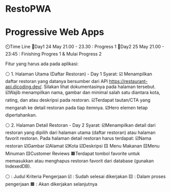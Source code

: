 # RestoPWA
# Progressive Web Apps

⏲️Time Line
📆Day1 24 May 21.00 - 23.30 : Progress 1
📆Day2 25 May 21.00 - 23:45 : Finishing Progres 1 & Mulai Progress 2

Fitur yang harus ada pada aplikasi:

⚪ 1. Halaman Utama (Daftar Restoran) - Day 1
  Syarat:
  ☑️ Menampilkan daftar restoran yang datanya bersumber dari API https://restaurant-api.dicoding.dev/. Silakan lihat dokumentasinya pada halaman tersebut.
  ☑️Wajib menampilkan nama, gambar dan minimal salah satu diantara kota, rating, dan atau deskripsi pada restoran.
  ☑️Terdapat tautan/CTA yang mengarah ke detail restoran pada tiap itemnya.
  ☑️Hero elemen tetap dipertahankan.
  
  
⚪ 2. Halaman Detail Restoran - Day 2
  Syarat:
  ☑️Menampilkan detail dari restoran yang dipilih dari halaman utama (daftar restoran) atau halaman favorit restoran.
  Pada halaman detail restoran harus terdapat:
      ☑️Nama restoran
      ☑️Gambar
      ☑️Alamat
      ☑️Kota 
      ☑️Deskripsi
      🟨 Menu Makanan
      🟨Menu Minuman
      🟨Customer Reviews
  🟧Terdapat tombol favorite untuk memasukkan atau menghapus restoran favorit dari database (gunakan IndexedDB).


⚪ : Judul Kriteria Pengerjaan
☑️ : Sudah selesai dikerjakan
🟨 : Dalam proses pengerjaan
🟧 : Akan dikerjakan selanjutnya
